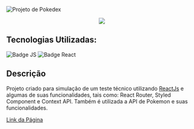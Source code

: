 ![Projeto de Pokedex](https://i0.wp.com/multarte.com.br/wp-content/uploads/2019/03/pokemon-png-logo.png?fit=2000%2C736&ssl=1)

<p align="center"><img src="http://img.shields.io/static/v1?label=STATUS&message=EM%20DESENVOLVIMENTO&color=GREEN&style=for-the-badge"/></p>

## Tecnologias Utilizadas:

![Badge JS](http://img.shields.io/static/v1?label=&message=JavaScript&color=YELLOW&style=for-the-badge)
![Badge React](http://img.shields.io/static/v1?label=&message=ReactJS&color=RED&style=for-the-badge)

## Descrição

Projeto criado para simulação de um teste técnico utilizando <a href="https://pt-br.reactjs.org/">ReactJs</a> e algumas de suas funcionalidades, tais como: React Router, Styled Component e Context API. Também é utilizada a API de Pokemon e suas funcionalidades.

<a href="https://anderson-rodrigo-dev.github.io/DesafioDevQuestPokemon/">Link da Página</a>
